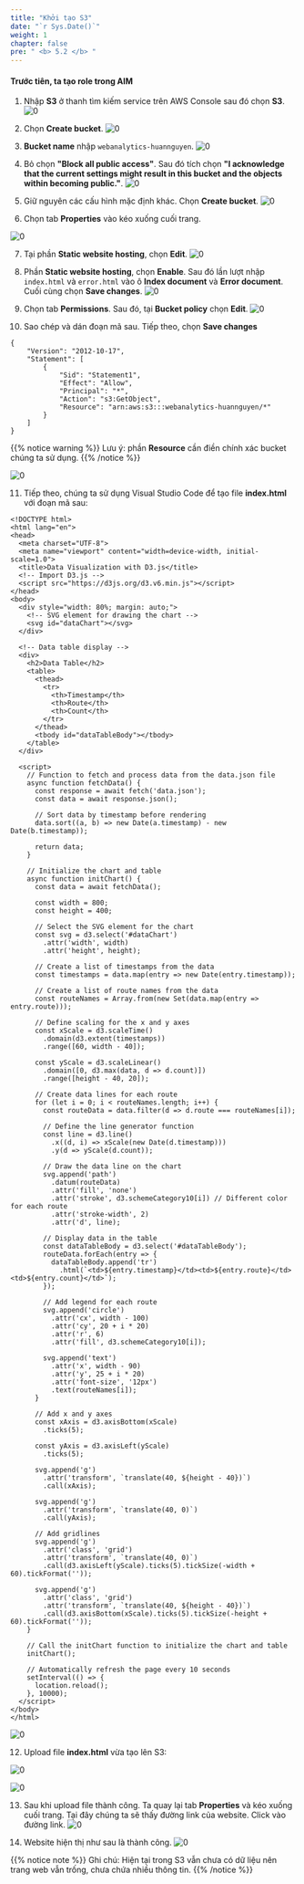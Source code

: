 ```yaml
---
title: "Khởi tạo S3"
date: "`r Sys.Date()`"
weight: 1
chapter: false
pre: " <b> 5.2 </b> "
---
```

#### Trước tiên, ta tạo role trong **AIM**
1. Nhập **S3** ở thanh tìm kiếm service trên AWS Console sau đó chọn **S3**.
![0](/images/5-Databases/s3/img-38.png)

2. Chọn **Create bucket**.
![0](/images/5-Databases/s3/img-37.png)

3. **Bucket name** nhập `webanalytics-huannguyen`.
![0](/images/5-Databases/s3/img-36.png)

4. Bỏ chọn **"Block all public access"**. Sau đó tích chọn **"I acknowledge that the current settings might result in this bucket and the objects within becoming public."**.
![0](/images/5-Databases/s3/img-35.png)

5. Giữ nguyên các cấu hình mặc định khác. Chọn **Create bucket**.
![0](/images/5-Databases/s3/img-34.png)

6. Chọn tab **Properties** vào kéo xuống cuối trang.

![0](/images/5-Databases/s3/img-30.png)

7. Tại phần **Static website hosting**, chọn **Edit**.
![0](/images/5-Databases/s3/img-29.png)

8. Phần **Static website hosting**, chọn **Enable**. Sau đó lần lượt nhập `index.html` và `error.html` vào ô **Index document** và **Error document**. Cuối cùng chọn **Save changes**.
![0](/images/5-Databases/s3/img-28.png)

9. Chọn tab **Permissions**. Sau đó, tại **Bucket policy** chọn **Edit**.
![0](/images/5-Databases/s3/img-27.png)

10. Sao chép và dán đoạn mã sau. Tiếp theo, chọn **Save changes**
```
{
    "Version": "2012-10-17",
    "Statement": [
        {
            "Sid": "Statement1",
            "Effect": "Allow",
            "Principal": "*",
            "Action": "s3:GetObject",
            "Resource": "arn:aws:s3:::webanalytics-huannguyen/*"
        }
    ]
}
```
{{% notice warning %}}
Lưu ý: phần **Resource** cần điền chính xác bucket chúng ta sử dụng.
{{% /notice %}}

![0](/images/5-Databases/s3/img-26.png)

11. Tiếp theo, chúng ta sử dụng Visual Studio Code để tạo file **index.html** với đoạn mã sau:

```
<!DOCTYPE html>
<html lang="en">
<head>
  <meta charset="UTF-8">
  <meta name="viewport" content="width=device-width, initial-scale=1.0">
  <title>Data Visualization with D3.js</title>
  <!-- Import D3.js -->
  <script src="https://d3js.org/d3.v6.min.js"></script>
</head>
<body>
  <div style="width: 80%; margin: auto;">
    <!-- SVG element for drawing the chart -->
    <svg id="dataChart"></svg>
  </div>
  
  <!-- Data table display -->
  <div>
    <h2>Data Table</h2>
    <table>
      <thead>
        <tr>
          <th>Timestamp</th>
          <th>Route</th>
          <th>Count</th>
        </tr>
      </thead>
      <tbody id="dataTableBody"></tbody>
    </table>
  </div>
  
  <script>
    // Function to fetch and process data from the data.json file
    async function fetchData() {
      const response = await fetch('data.json');
      const data = await response.json();
      
      // Sort data by timestamp before rendering
      data.sort((a, b) => new Date(a.timestamp) - new Date(b.timestamp));
      
      return data;
    }
    
    // Initialize the chart and table
    async function initChart() {
      const data = await fetchData();
      
      const width = 800;
      const height = 400;
      
      // Select the SVG element for the chart
      const svg = d3.select('#dataChart')
        .attr('width', width)
        .attr('height', height);
      
      // Create a list of timestamps from the data
      const timestamps = data.map(entry => new Date(entry.timestamp));
      
      // Create a list of route names from the data
      const routeNames = Array.from(new Set(data.map(entry => entry.route)));
      
      // Define scaling for the x and y axes
      const xScale = d3.scaleTime()
        .domain(d3.extent(timestamps))
        .range([60, width - 40]);
      
      const yScale = d3.scaleLinear()
        .domain([0, d3.max(data, d => d.count)])
        .range([height - 40, 20]);
      
      // Create data lines for each route
      for (let i = 0; i < routeNames.length; i++) {
        const routeData = data.filter(d => d.route === routeNames[i]);
        
        // Define the line generator function
        const line = d3.line()
          .x((d, i) => xScale(new Date(d.timestamp)))
          .y(d => yScale(d.count));
        
        // Draw the data line on the chart
        svg.append('path')
          .datum(routeData)
          .attr('fill', 'none')
          .attr('stroke', d3.schemeCategory10[i]) // Different color for each route
          .attr('stroke-width', 2)
          .attr('d', line);
        
        // Display data in the table
        const dataTableBody = d3.select('#dataTableBody');
        routeData.forEach(entry => {
          dataTableBody.append('tr')
            .html(`<td>${entry.timestamp}</td><td>${entry.route}</td><td>${entry.count}</td>`);
        });
        
        // Add legend for each route
        svg.append('circle')
          .attr('cx', width - 100)
          .attr('cy', 20 + i * 20)
          .attr('r', 6)
          .attr('fill', d3.schemeCategory10[i]);
        
        svg.append('text')
          .attr('x', width - 90)
          .attr('y', 25 + i * 20)
          .attr('font-size', '12px')
          .text(routeNames[i]);
      }
      
      // Add x and y axes
      const xAxis = d3.axisBottom(xScale)
        .ticks(5);
      
      const yAxis = d3.axisLeft(yScale)
        .ticks(5);
      
      svg.append('g')
        .attr('transform', `translate(40, ${height - 40})`)
        .call(xAxis);
      
      svg.append('g')
        .attr('transform', `translate(40, 0)`)
        .call(yAxis);
      
      // Add gridlines
      svg.append('g')
        .attr('class', 'grid')
        .attr('transform', `translate(40, 0)`)
        .call(d3.axisLeft(yScale).ticks(5).tickSize(-width + 60).tickFormat(''));
      
      svg.append('g')
        .attr('class', 'grid')
        .attr('transform', `translate(40, ${height - 40})`)
        .call(d3.axisBottom(xScale).ticks(5).tickSize(-height + 60).tickFormat(''));
    }
    
    // Call the initChart function to initialize the chart and table
    initChart();
    
    // Automatically refresh the page every 10 seconds
    setInterval(() => {
      location.reload();
    }, 10000);
  </script>
</body>
</html>

```

![0](/images/5-Databases/s3/img-33.png)

12. Upload file **index.html** vừa tạo lên S3:

![0](/images/5-Databases/s3/img-32.png)


![0](/images/5-Databases/s3/img-31.png)

13. Sau khi upload file thành công. Ta quay lại tab **Properties** và kéo xuống cuối trang. Tại đây chúng ta sẽ thấy đường link của website. Click vào đường link.
![0](/images/5-Databases/s3/img-25.png)

14. Website hiện thị như sau là thành công.
![0](/images/5-Databases/s3/img-24.png)

{{% notice note %}}
Ghi chú: Hiện tại trong S3 vẫn chưa có dữ liệu nên trang web vẫn trống, chưa chứa nhiều thông tin.
{{% /notice %}}